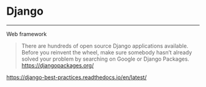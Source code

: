 # Django

---

Web framework



> There are hundreds of open source Django applications available. Before you reinvent the wheel, make sure somebody hasn’t already solved your problem by searching on Google or Django Packages.
https://djangopackages.org/ 
> 
https://django-best-practices.readthedocs.io/en/latest/

